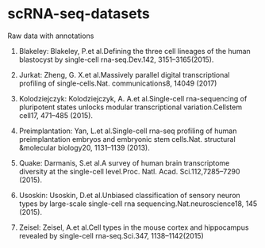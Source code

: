 # scRNA-seq-datasets
Raw data with annotations 


1. Blakeley: Blakeley, P.et al.Defining the three cell lineages of the human blastocyst by single-cell rna-seq.Dev.142, 3151–3165(2015).

2. Jurkat: Zheng, G. X.et al.Massively parallel digital transcriptional profiling of single-cells.Nat. communications8, 14049 (2017)

3. Kolodziejczyk: Kolodziejczyk, A. A.et al.Single-cell rna-sequencing of pluripotent states unlocks modular transcriptional variation.Cellstem cell17, 471–485 (2015).

4. Preimplantation: Yan, L.et al.Single-cell rna-seq profiling of human preimplantation embryos and embryonic stem cells.Nat. structural &molecular biology20, 1131–1139 (2013).

5. Quake: Darmanis, S.et al.A survey of human brain transcriptome diversity at the single-cell level.Proc. Natl. Acad. Sci.112,7285–7290 (2015).

6. Usoskin: Usoskin,  D.et al.Unbiased classification of sensory neuron types by large-scale single-cell rna sequencing.Nat.neuroscience18, 145 (2015).

7. Zeisel: Zeisel, A.et al.Cell types in the mouse cortex and hippocampus revealed by single-cell rna-seq.Sci.347, 1138–1142(2015)

